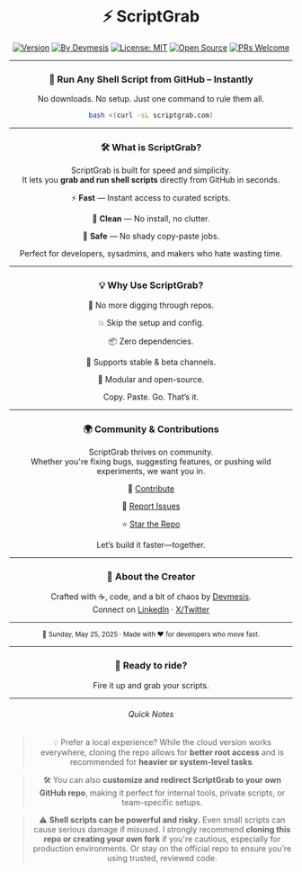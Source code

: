 <div align="center">

# ⚡ ScriptGrab

[![Version](https://img.shields.io/badge/version-0.0.3-blue)](https://github.com/devmesis/scriptgrab)
[![By Devmesis](https://img.shields.io/badge/creator-Devmesis-black)](https://devmesis.com)
[![License: MIT](https://img.shields.io/badge/license-MIT-green)](https://github.com/devmesis/scriptgrab/blob/main/LICENSE)
[![Open Source](https://img.shields.io/badge/open--source-100%25-brightgreen)](https://github.com/devmesis/scriptgrab)
[![PRs Welcome](https://img.shields.io/badge/PRs-welcome-blueviolet)](https://github.com/devmesis/scriptgrab/pulls)

---

### 🚀 Run Any Shell Script from GitHub – Instantly

No downloads. No setup. Just one command to rule them all.

```bash
bash <(curl -sL scriptgrab.com)
```


---

### 🛠️ What is ScriptGrab?

ScriptGrab is built for speed and simplicity.  
It lets you **grab and run shell scripts** directly from GitHub in seconds.

⚡ **Fast** — Instant access to curated scripts.


🧼 **Clean** — No install, no clutter.


🔐 **Safe** — No shady copy-paste jobs.

Perfect for developers, sysadmins, and makers who hate wasting time.



---

### 💡 Why Use ScriptGrab?

🚫 No more digging through repos.


💥 Skip the setup and config.


📦 Zero dependencies.


🧪 Supports stable & beta channels.


🧩 Modular and open-source.

Copy. Paste. Go. That’s it.

---

### 🌍 Community & Contributions

ScriptGrab thrives on community.  
Whether you're fixing bugs, suggesting features, or pushing wild experiments, we want you in.

🤝 [Contribute](https://github.com/devmesis/scriptgrab/pulls)


🐛 [Report Issues](https://github.com/devmesis/scriptgrab/issues)


⭐️ [Star the Repo](https://github.com/devmesis/scriptgrab)

Let’s build it faster—together.

---

### 👤 About the Creator

Crafted with ☕, code, and a bit of chaos by [Devmesis](https://devmesis.com).  
Connect on [LinkedIn](https://linkedin.com/in/ginodg) · [X/Twitter](https://x.com/Devmesis)

---

<sub>
📅 Sunday, May 25, 2025 · Made with ❤️ for developers who move fast.
</sub>

---

### 🛴 Ready to ride?
Fire it up and grab your scripts.

---

###### Quick Notes
> 💡 Prefer a local experience? While the cloud version works everywhere, cloning the repo allows for **better root access** and is recommended for **heavier or system-level tasks**.

> 🛠️ You can also **customize and redirect ScriptGrab to your own GitHub repo**, making it perfect for internal tools, private scripts, or team-specific setups.

> ⚠️ **Shell scripts can be powerful and risky.** Even small scripts can cause serious damage if misused. I strongly recommend **cloning this repo or creating your own fork** if you're cautious, especially for production environments. Or stay on the official repo to ensure you’re using trusted, reviewed code.
